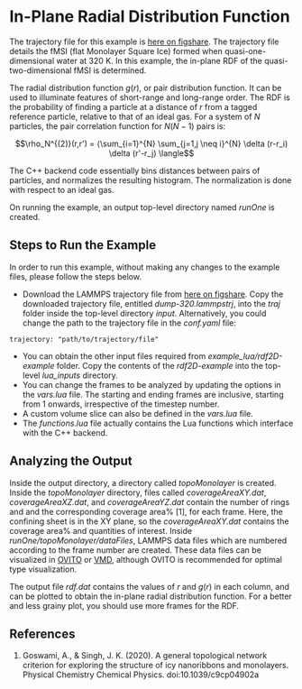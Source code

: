 # In-Plane Radial Distribution Function 

The trajectory file for this example is [here on
figshare](https://figshare.com/articles/In_plane_2D_RDF_LAMMPS_Trajectory/11448711).
The trajectory file details the fMSI (flat Monolayer Square Ice) formed when quasi-one-dimensional water at 320 K. In this example, the in-plane RDF of the quasi-two-dimensional fMSI is determined.

The radial distribution function $g(r)$, or pair distribution function. It
can be used to illuminate features of short-range and long-range order. The RDF
is the probability of finding a particle at a distance of $r$ from a tagged
reference particle, relative to that of an ideal gas. For a system of $N$
particles, the pair correlation function for $N(N-1)$ pairs is:

$$\rho_N^{(2)}(r,r') = ⟨\sum_{i=1}^{N} \sum_{j=1,j \neq i}^{N} \delta (r-r_i) \delta (r'-r_j) \langle$$

The C++ backend code essentially bins distances between pairs of particles, and normalizes the resulting histogram. The normalization is done with respect to an ideal gas.

On running the example, an output top-level directory named _runOne_ is created. 

## Steps to Run the Example

In order to run this example, without making any changes to the example files, please follow the steps below.

- Download the LAMMPS trajectory file from [here on
  figshare](https://figshare.com/articles/In_plane_2D_RDF_LAMMPS_Trajectory/11448711).
  Copy the downloaded trajectory file, entitled _dump-320.lammpstrj_,
  into the _traj_ folder inside the top-level directory _input_. Alternatively,
  you could change the path to the trajectory file in the _conf.yaml_ file:

```{.lua}
trajectory: "path/to/trajectory/file"
```

- You can obtain the other input files required from _example_lua/rdf2D-example_
  folder. Copy the contents of the _rdf2D-example_ into the top-level _lua_inputs_
  directory.
- You can change the frames to be analyzed by updating the options in the
  _vars.lua_ file. The starting and ending frames are inclusive, starting from 1
  onwards, irrespective of the timestep number.
- A custom volume slice can also be defined in the _vars.lua_ file.
- The _functions.lua_ file actually contains the Lua functions which interface
  with the C++ backend.

## Analyzing the Output

Inside the output directory, a directory called _topoMonolayer_ is created. Inside the
_topoMonolayer_ directory, files called _coverageAreaXY.dat_, _coverageAreaXZ.dat_, and _coverageAreaYZ.dat_ contain the number of rings and and the corresponding coverage area% [1], for each frame. Here, the confining sheet is in the XY plane, so the _coverageAreaXY.dat_ contains the coverage area% and quantities of interest. Inside
_runOne/topoMonolayer/dataFiles_, LAMMPS data files which are numbered according to
the frame number are created. These data files can be visualized in
[OVITO](https://www.ovito.org/) or [VMD](http://www.ks.uiuc.edu/Research/vmd/),
although OVITO is recommended for optimal type visualization.

The output file _rdf.dat_ contains the values of $r$ and $g(r)$ in each column, and can be plotted to obtain the in-plane radial distribution function. For a better and less grainy plot, you should use more frames for the RDF.

## References

1. Goswami, A., & Singh, J. K. (2020). A general topological network criterion for exploring the structure of icy nanoribbons and monolayers. Physical Chemistry Chemical Physics. doi:10.1039/c9cp04902a
